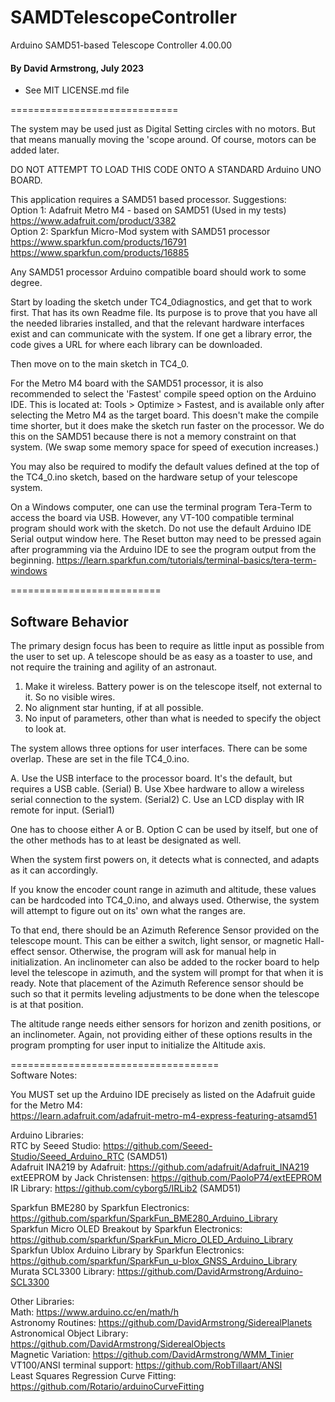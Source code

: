 # SAMDTelescopeController
Arduino SAMD51-based Telescope Controller 4.00.00

#### By David Armstrong, July 2023
 - See MIT LICENSE.md file

=============================<br>

The system may be used just as Digital Setting circles with no motors. But that means manually
moving the 'scope around. Of course, motors can be added later.

DO NOT ATTEMPT TO LOAD THIS CODE ONTO A STANDARD Arduino UNO BOARD.


This application requires a SAMD51 based processor.  Suggestions:<br>
Option 1: Adafruit Metro M4 - based on SAMD51 (Used in my tests)<br>
https://www.adafruit.com/product/3382 <br>
Option 2: Sparkfun Micro-Mod system with SAMD51 processor<br>
https://www.sparkfun.com/products/16791 <br>
https://www.sparkfun.com/products/16885 

Any SAMD51 processor Arduino compatible board should work to some degree.

Start by loading the sketch under TC4_0diagnostics, and get that to work first.
That has its own Readme file.  Its purpose is to prove that you have all the needed
libraries installed, and that the relevant hardware interfaces exist and can communicate with the
system. If one get a library error, the code gives a URL for where each
library can be downloaded.

Then move on to the main sketch in TC4_0.

For the Metro M4 board with the SAMD51 processor, it is also recommended to select the 'Fastest'
compile speed option on the Arduino IDE.  This is located at: Tools > Optimize > Fastest, and is
available only after selecting the Metro M4 as the target board.  This 
doesn't make the compile time shorter, but it does make the sketch run faster on the processor.
We do this on the SAMD51 because there is not a memory constraint on that system. (We swap 
some memory space for speed of execution increases.)

You may also be required to modify the default values defined at the top of the TC4_0.ino sketch,
based on the hardware setup of your telescope system.

On a Windows computer, one can use the terminal program Tera-Term to access the board via USB.
However, any VT-100 compatible terminal program should work with the sketch.
Do not use the default Arduino IDE Serial output window here.
The Reset button may need to be pressed again after programming via the Arduino IDE to see the 
program output from the beginning.
https://learn.sparkfun.com/tutorials/terminal-basics/tera-term-windows

==========================<br>
## Software Behavior

The primary design focus has been to require as little input as possible from the user to set up. A telescope should be as easy as a toaster to use, and not require the training and agility of an astronaut.

1. Make it wireless.  Battery power is on the telescope itself, not external to it. So no visible wires.
2. No alignment star hunting, if at all possible.
3. No input of parameters, other than what is needed to specify the object to look at.

The system allows three options for user interfaces.  There can be some overlap. These are set in the file TC4_0.ino.

A. Use the USB interface to the processor board.  It's the default, but requires a USB cable. (Serial)
B. Use Xbee hardware to allow a wireless serial connection to the system. (Serial2)
C. Use an LCD display with IR remote for input. (Serial1)

One has to choose either A or B.  Option C can be used by itself, but one of the
other methods has to at least be designated as well.

When the system first powers on, it detects what is connected, and adapts as it can accordingly.

If you know the encoder count range in azimuth and altitude, these values can be hardcoded into
TC4_0.ino, and always used.  Otherwise, the system will attempt to figure out on its' own what 
the ranges are.

To that end, there should be an Azimuth Reference Sensor provided on the telescope mount.  This can be either a switch, light sensor, or magnetic Hall-effect sensor.  Otherwise, the program will ask for manual help in initialization. An inclinometer can also be added to the rocker board to help level the telescope in azimuth, and the system will prompt for that when it is ready.  Note that placement of the Azimuth Reference sensor should be such so that it permits leveling adjustments to be done when the telescope is at that position.

The altitude range needs either sensors for horizon and zenith positions, or an inclinometer. Again, not providing either of these options results in the program prompting for user input to initialize the Altitude axis.

====================================<br>
Software Notes:

You MUST set up the Arduino IDE precisely as listed on the Adafruit guide for the Metro M4:<br>
https://learn.adafruit.com/adafruit-metro-m4-express-featuring-atsamd51

Arduino Libraries:<br>
RTC by Seeed Studio: https://github.com/Seeed-Studio/Seeed_Arduino_RTC (SAMD51) <br>
Adafruit INA219 by Adafruit: https://github.com/adafruit/Adafruit_INA219 <br>
extEEPROM by Jack Christensen: https://github.com/PaoloP74/extEEPROM <br>
IR Library: https://github.com/cyborg5/IRLib2 (SAMD51)

Sparkfun BME280 by Sparkfun Electronics:  https://github.com/sparkfun/SparkFun_BME280_Arduino_Library <br>
Sparkfun Micro OLED Breakout by Sparkfun Electronics:  https://github.com/sparkfun/SparkFun_Micro_OLED_Arduino_Library <br>
Sparkfun Ublox Arduino Library by Sparkfun Electronics:  https://github.com/sparkfun/SparkFun_u-blox_GNSS_Arduino_Library <br>
Murata SCL3300 Library: https://github.com/DavidArmstrong/Arduino-SCL3300

Other Libraries:<br>
Math: https://www.arduino.cc/en/math/h <br>
Astronomy Routines: https://github.com/DavidArmstrong/SiderealPlanets <br>
Astronomical Object Library: https://github.com/DavidArmstrong/SiderealObjects <br>
Magnetic Variation: https://github.com/DavidArmstrong/WMM_Tinier <br>
VT100/ANSI terminal support: https://github.com/RobTillaart/ANSI <br>
Least Squares Regression Curve Fitting: https://github.com/Rotario/arduinoCurveFitting
